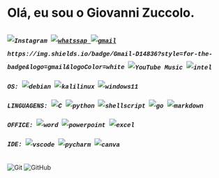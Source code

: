 <!DOCTYPE html>
<html lang="en">
<head>
    <meta charset="UTF-8">
    <meta name="viewport" content="width=device-width, initial-scale=1.0">
</head>
<body>
    <h1>Olá, eu sou o Giovanni Zuccolo.</h1>
    <div style="display: inline-block; line-height: 30px;">
        <p style="font-family: 'Courier New', Courier, monospace; font-weight: bold; font-style: italic;">
            <img align="center" src="https://img.shields.io/badge/Instagram-E4405F?style=for-the-badge&logo=instagram&logoColor=white" alt="Instagram">
            <a href="https://wa.link/sfqe1n">
            <img align="center" alt="whatssap" src="https://img.shields.io/badge/WhatsApp-25D366?style=for-the-badge&logo=whatsapp&logoColor=white" />
            </a>
            <a href="mailto:giovannizuccolo.on@gmail.com" /a>
            <img align="center" alt="gmail" src="https://img.shields.io/badge/Gmail-D14836?style=for-the-badge&logo=gmail&logoColor=white" />
            </a>
            https://img.shields.io/badge/Gmail-D14836?style=for-the-badge&logo=gmail&logoColor=white
            <img align="center" src="https://img.shields.io/badge/YouTube_Music-FF0000?style=for-the-badge&logo=youtube-music&logoColor=white" alt="YouTube Music">
            <img align="center" alt="intel" src="https://img.shields.io/badge/Intel-Core_i5_10th-0071C5?style=for-the-badge&logo=intel&logoColor=white" />
        </p>
        <p style="font-family: 'Courier New', Courier, monospace; font-weight: bold; font-style: italic;">
            OS:  
            <img align="center" alt="debian" src="https://img.shields.io/badge/Debian-D70A53?style=for-the-badge&logo=debian&logoColor=white"/>
            <img align="center" alt="kalilinux" src="https://img.shields.io/badge/Kali_Linux-557C94?style=for-the-badge&logo=kali-linux&logoColor=white" />
            <img align="center" alt="windows11" src="https://img.shields.io/badge/Windows-0078D6?style=for-the-badge&logo=windows&logoColor=white" />
        </p>
        <p style="font-family: 'Courier New', Courier, monospace; font-weight: bold; font-style: italic;">
            LINGUAGENS:  
            <img align="center" alt="C" src="https://img.shields.io/badge/c-%2300599C.svg?style=for-the-badge&logo=c&logoColor=white" />
            <img align="center" alt="python" src="https://img.shields.io/badge/Python-3776AB?style=for-the-badge&logo=python&logoColor=white" />
            <img align="center" alt="shellscript" src="https://img.shields.io/badge/Shell_Script-121011?style=for-the-badge&logo=gnu-bash&logoColor=white"/>
            <img align="center" alt="go" src="https://img.shields.io/badge/Go-00ADD8?style=for-the-badge&logo=go&logoColor=white"/>
            <img align="center" alt="markdown" src="https://img.shields.io/badge/Markdown-000000?style=for-the-badge&logo=markdown&logoColor=white"/>
        </p>
        <p style="font-family: 'Courier New', Courier, monospace; font-weight: bold; font-style: italic;">
            OFFICE:  
            <img align="center" alt="word" src="https://img.shields.io/badge/Microsoft_Word-2B579A?style=for-the-badge&logo=microsoft-word&logoColor=white" />
            <img align="center" alt="powerpoint" src="https://img.shields.io/badge/Microsoft_PowerPoint-B7472A?style=for-the-badge&logo=microsoft-powerpoint&logoColor=white" />
            <img align="center" alt="excel" src="https://img.shields.io/badge/Microsoft_Excel-217346?style=for-the-badge&logo=microsoft-excel&logoColor=white" />
        </p>
        <p style="font-family: 'Courier New', Courier, monospace; font-weight: bold; font-style: italic;">
            IDE:  
            <img align="center" alt="vscode" src="https://img.shields.io/badge/Visual%20Studio%20Code-0078d7.svg?style=for-the-badge&logo=visual-studio-code&logoColor=white" />
            <img align="center" alt="pycharm" src="https://img.shields.io/badge/PyCharm-000000.svg?&style=for-the-badge&logo=PyCharm&logoColor=white" />
            <img align="center" alt="canva" src="https://img.shields.io/badge/Canva-%2300C4CC.svg?&style=for-the-badge&logo=Canva&logoColor=white" />
        </p>
    </div>
</body>
</html>

![Git](https://img.shields.io/badge/git-%23F05033.svg?style=for-the-badge&logo=git&logoColor=white)
![GitHub](https://img.shields.io/badge/github-%23121011.svg?style=for-the-badge&logo=github&logoColor=white)

